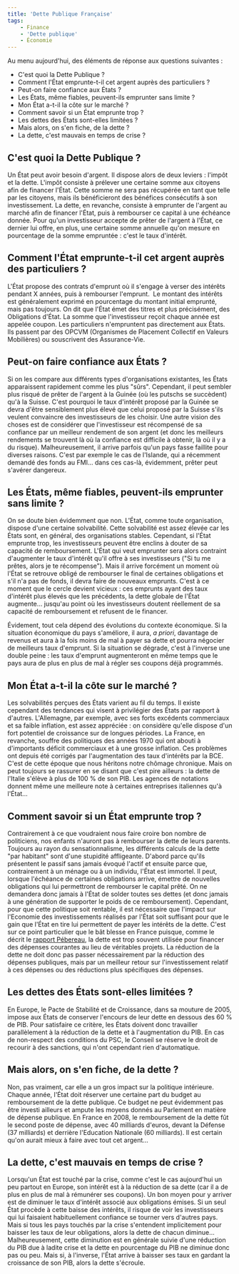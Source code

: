 ```yaml
---
title: 'Dette Publique Française'
tags:
    - Finance
    - 'Dette publique'
    - Économie
---
```


Au menu aujourd'hui, des éléments de réponse aux questions suivantes :

-   C'est quoi la Dette Publique ?
-   Comment l'État emprunte-t-il cet argent auprès des particuliers ?
-   Peut-on faire confiance aux États ?
-   Les États, même fiables, peuvent-ils emprunter sans limite ?
-   Mon État a-t-il la côte sur le marché ?
-   Comment savoir si un État emprunte trop ?
-   Les dettes des États sont-elles limitées ?
-   Mais alors, on s'en fiche, de la dette ?
-   La dette, c'est mauvais en temps de crise ?

<!-- more -->

## C'est quoi la Dette Publique ?

Un État peut avoir besoin d'argent. Il dispose alors de deux leviers : l'impôt
et la dette. L'impôt consiste à prélever une certaine somme aux citoyens afin de
financer l'État. Cette somme ne sera pas récupérée en tant que telle par les
citoyens, mais ils bénéficieront des bénéfices consécutifs à son investissement.
La dette, en revanche, consiste à emprunter de l'argent au marché afin de
financer l'État, puis à rembourser ce capital à une échéance donnée. Pour qu'un
investisseur accepte de prêter de l'argent à l'État, ce dernier lui offre, en
plus, une certaine somme annuelle qu'on mesure en pourcentage de la somme
empruntée : c'est le taux d'intérêt.

## Comment l'État emprunte-t-il cet argent auprès des particuliers ?

L'État propose des contrats d'emprunt où il s'engage à verser des intérêts
pendant X années, puis à rembourser l'emprunt.  Le montant des intérêts est
généralement exprimé en pourcentage du montant initial emprunté, mais pas
toujours. On dit que l'État émet des titres et plus précisément, des Obligations
d'État. La somme que l'investisseur reçoit chaque année est appelée coupon. Les
particuliers n'empruntent pas directement aux États. Ils passent par des OPCVM
(Organismes de Placement Collectif en Valeurs Mobilières) ou souscrivent des
Assurance-Vie.

## Peut-on faire confiance aux États ?

Si on les compare aux différents types d'organisations existantes, les États
apparaissent rapidement comme les plus "sûrs". Cependant, il peut sembler plus
risqué de prêter de l'argent à la Guinée (où les putschs se succèdent) qu'à la
Suisse. C'est pourquoi le taux d'intérêt proposé par la Guinée se devra d'être
sensiblement plus élevé que celui proposé par la Suisse s'ils veulent convaincre
des investisseurs de les choisir. Une autre vision des choses est de considérer
que l'investisseur est récompensé de sa confiance par un meilleur rendement de
son argent (et donc les meilleurs rendements se trouvent là où la confiance est
difficile à obtenir, là où il y a du risque). Malheureusement, il arrive parfois
qu'un pays fasse faillite pour diverses raisons. C'est par exemple le cas de
l'Islande, qui a récemment demandé des fonds au FMI… dans ces cas-là,
évidemment, prêter peut s'avérer dangereux.

## Les États, même fiables, peuvent-ils emprunter sans limite ?

On se doute bien évidemment que non. L'État, comme toute organisation, dispose
d'une certaine solvabilité. Cette solvabilité est assez élevée car les États
sont, en général, des organisations stables. Cependant, si l'État emprunte trop,
les investisseurs peuvent être enclins à douter de sa capacité de remboursement.
L'État qui veut emprunter sera alors contraint d'augmenter le taux d'intérêt
qu'il offre à ses investisseurs ("Si tu me prêtes, alors je te récompense").
Mais il arrive forcément un moment où l'État se retrouve obligé de rembourser le
final de certaines obligations et s'il n'a pas de fonds, il devra faire de
nouveaux emprunts. C'est à ce moment que le cercle devient vicieux : ces
emprunts ayant des taux d'intérêt plus élevés que les précédents, la dette
globale de l'État augmente… jusqu'au point où les investisseurs doutent
réellement de sa capacité de remboursement et refusent de le financer.

Évidement, tout cela dépend des évolutions du contexte économique. Si la
situation économique du pays s'améliore, il aura, _a priori_, davantage de
revenus et aura à la fois moins de mal à payer sa dette et pourra négocier de
meilleurs taux d'emprunt. Si la situation se dégrade, c'est à l'inverse une
double peine : les taux d'emprunt augmenteront en même temps que le pays aura de
plus en plus de mal à régler ses coupons déjà programmés.

## Mon État a-t-il la côte sur le marché ?

Les solvabilités perçues des États varient au fil du temps. Il existe cependant
des tendances qui visent à privilégier des États par rapport à d'autres.
L'Allemagne, par exemple, avec ses forts excédents commerciaux et sa faible
inflation, est assez appréciée : on considère qu'elle dispose d'un fort
potentiel de croissance sur de longues périodes. La France, en revanche, souffre
des politiques des années 1970 qui ont abouti à d'importants déficit commerciaux
et à une grosse inflation. Ces problèmes ont depuis été corrigés par
l'augmentation des taux d'intérêts par la BCE. C'est de cette époque que nous
héritons notre chômage chronique. Mais on peut toujours se rassurer en se disant
que c'est pire ailleurs : la dette de l'Italie s'élève à plus de 100 % de son
PIB. Les agences de notations donnent même une meilleure note à certaines
entreprises italiennes qu'à l'État…

## Comment savoir si un État emprunte trop ?

Contrairement à ce que voudraient nous faire croire bon nombre de politiciens,
nos enfants n'auront pas à rembourser la dette de leurs parents. Toujours au
rayon du sensationnalisme, les différents calculs de la dette "par habitant"
sont d'une stupidité affligeante. D'abord parce qu'ils présentent le passif sans
jamais évoqué l'actif et ensuite parce que, contrairement à un ménage ou à un
individu, l'État est immortel. Il peut, lorsque l'échéance de certaines
obligations arrive, émettre de nouvelles obligations qui lui permettront de
rembourser le capital prêté. On ne demandera donc jamais à l'État de solder
toutes ses dettes (et donc jamais à une génération de supporter le poids de ce
remboursement). Cependant, pour que cette politique soit rentable, il est
nécessaire que l'impact sur l'Economie des investissements réalisés par l'État
soit suffisant pour que le gain que l'État en tire lui permettent de payer les
intérêts de la dette. C'est sur ce point particulier que le bât blesse en France
puisque, comme le décrit le
[rapport Pébereau](https://fr.wikipedia.org/wiki/Rapport_P%C3%A9bereau_sur_la_dette_publique),
la dette est trop souvent utilisée pour financer des dépenses courantes au lieu
de véritables projets. La réduction de la dette ne doit donc pas passer
nécessairement par la réduction des dépenses publiques, mais par un meilleur
retour sur l'investissement relatif à ces dépenses ou des réductions plus
spécifiques des dépenses.

## Les dettes des États sont-elles limitées ?

En Europe, le Pacte de Stabilité et de Croissance, dans sa mouture de 2005,
impose aux États de conserver l'encours de leur dette en dessous des 60 % de
PIB. Pour satisfaire ce critère, les États doivent donc travailler parallèlement
à la réduction de la dette et à l'augmentation du PIB. En cas de non-respect des
conditions du PSC, le Conseil se réserve le droit de recourir à des sanctions,
qui n'ont cependant rien d'automatique.

## Mais alors, on s'en fiche, de la dette ?

Non, pas vraiment, car elle a un gros impact sur la politique intérieure. Chaque
année, l'État doit réserver une certaine part du budget au remboursement de la
dette publique. Ce budget ne peut évidemment pas être investi ailleurs et ampute
les moyens donnés au Parlement en matière de dépense publique. En France en
2008, le remboursement de la dette fût le second poste de dépense, avec 40
milliards d'euros, devant la Défense (37 milliards) et derrière l'Education
Nationale (60 milliards). Il est certain qu'on aurait mieux à faire avec tout
cet argent…

## La dette, c'est mauvais en temps de crise ?

Lorsqu'un État est touché par la crise, comme c'est le cas aujourd'hui un peu
partout en Europe, son intérêt est à la réduction de sa dette (car il a de plus
en plus de mal à rémunérer ses coupons). Un bon moyen pour y arriver est de
diminuer le taux d'intérêt associé aux obligations émises. Si un seul État
procède à cette baisse des intérêts, il risque de voir les investisseurs qui lui
faisaient habituellement confiance se tourner vers d'autres pays. Mais si tous
les pays touchés par la crise s'entendent implicitement pour baisser les taux de
leur obligations, alors la dette de chacun diminue… Malheureusement, cette
diminution est en générale suivie d'une réduction du PIB due à ladite crise et
la dette en pourcentage du PIB ne diminue donc pas ou peu. Mais si, à l'inverse,
l'État arrive à baisser ses taux en gardant la croissance de son PIB, alors la
dette s'écroule.
